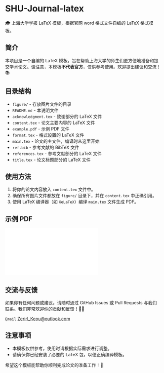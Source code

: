 # SHU-Journal-latex

🎓 上海大学学报 LaTeX 模板，根据官网 word 格式文件自编的 LaTeX 格式模板。

## 简介

本项目是一个自编的 LaTeX 模板，旨在帮助上海大学的师生们更方便地准备和提交学术论文。请注意，本模板**不代表官方**，仅供参考使用。欢迎提出建议和交流！📚

## 目录结构

- `figure/` - 存放图片文件的目录
- `README.md` - 本说明文件
- `acknowledgment.tex` - 致谢部分的 LaTeX 文件
- `content.tex` - 论文主要内容的 LaTeX 文件
- `example.pdf` - 示例 PDF 文件
- `format.tex` - 格式设置的 LaTeX 文件
- `main.tex` - 论文的主文件，编译时从这里开始
- `ref.bib` - 参考文献的 BibTeX 文件
- `references.tex` - 参考文献部分的 LaTeX 文件
- `title.tex` - 论文标题部分的 LaTeX 文件

## 使用方法

1. 将你的论文内容放入 `content.tex` 文件中。
2. 确保所有图片文件都放在 `figure/` 目录下，并在 `content.tex` 中正确引用。
3. 使用 LaTeX 编译器（如 `XeLaTeX`）编译 `main.tex` 文件生成 PDF。

## 示例 PDF

![示例 PDF](./example.pdf) 

## 交流与反馈

如果你有任何问题或建议，请随时通过 GitHub Issues 或 Pull Requests 与我们联系。我们非常欢迎你的贡献和反馈！👨‍💻

`Email` Zerirl_Keou@outlook.com

## 注意事项

- 本模板仅供参考，使用时请根据实际需求进行调整。
- 请确保你已经安装了必要的 LaTeX 包，以便正确编译模板。

希望这个模板能帮助你顺利完成论文的准备工作！🌟
